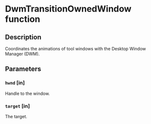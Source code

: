 # DwmTransitionOwnedWindow function

## Description

Coordinates the animations of tool windows with the Desktop Window Manager (DWM).

## Parameters

### `hwnd` [in]

Handle to the window.

### `target` [in]

The target.